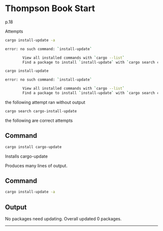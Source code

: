 # Thompson Book Start

p.18

Attempts

```bash
cargo install-update -a

error: no such command: `install-update`

        View all installed commands with `cargo --list`
        Find a package to install `install-update` with `cargo search cargo-install-update`   

cargo install-update

error: no such command: `install-update`

        View all installed commands with `cargo --list`
        Find a package to install `install-update` with `cargo search cargo-install-update`   
```

the following attempt ran without output

```bash
cargo search cargo-install-update
```

the following are correct attempts

## Command

```bash
cargo install cargo-update
```

Installs cargo-update

Produces many lines of output.

## Command

```bash
cargo install-update -a
```

## Output

No packages need updating.
Overall updated 0 packages.

____
